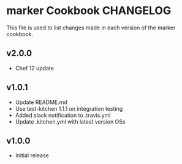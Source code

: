 marker Cookbook CHANGELOG
=======================

This file is used to list changes made in each version of the marker cookbook.

v2.0.0
------

- Chef 12 update

v1.0.1
------

- Update README.md
- Use test-kitchen 1.1.1 on integration testing
- Added slack notification to .travis.yml
- Update .kitchen.yml with latest version OSs

v1.0.0
------

- Initial release
